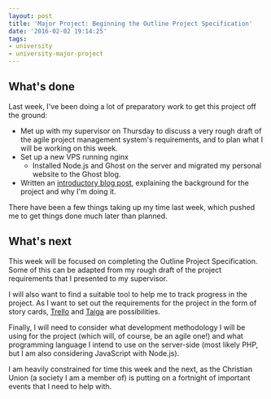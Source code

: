 ```yaml
---
layout: post
title: 'Major Project: Beginning the Outline Project Specification'
date: '2016-02-02 19:14:25'
tags:
- university
- university-major-project
---
```


## What's done
Last week, I've been doing a lot of preparatory work to get this project off the ground:

* Met up with my supervisor on Thursday to discuss a very rough draft of the agile project management system's requirements, and to plan what I will be working on this week.
* Set up a new VPS running nginx
    * Installed Node.js and Ghost on the server and migrated my personal website to the Ghost blog.
* Written an [introductory blog post](https://joshtumath.uk/2016/02/02/major-project-starting-off/), explaining the background for the project and why I'm doing it.

There have been a few things taking up my time last week, which pushed me to get things done much later than planned.

## What's next
This week will be focused on completing the Outline Project Specification. Some of this can be adapted from my rough draft of the project requirements that I presented to my supervisor.

I will also want to find a suitable tool to help me to track progress in the project. As I want to set out the requirements for the project in the form of story cards, [Trello](https://trello.com) and [Taiga](https://taiga.io) are possibilities.

Finally, I will need to consider what development methodology I will be using for the project (which will, of course, be an agile one!) and what programming language I intend to use on the server-side (most likely PHP, but I am also considering JavaScript with Node.js).

I am heavily constrained for time this week and the next, as the Christian Union (a society I am a member of) is putting on a fortnight of important events that I need to help with. 